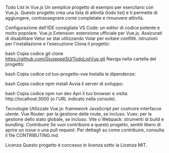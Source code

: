 Todo List in Vue.js
Un semplice progetto di esempio per esercitarsi con Vue.js. Questo progetto crea una lista di attività (todo list) e ti permette di aggiungere, contrassegnare come completate e rimuovere attività.

Configurazione dell'IDE consigliata
VS Code: un editor di codice potente e molto popolare.
Vue.js Extension: estensione ufficiale per Vue.js. Assicurati di disabilitare Vetur se stai utilizzando Volar per evitare conflitti.
Istruzioni per l'installazione e l'esecuzione
Clona il progetto:

bash
Copia codice
git clone https://github.com/GiuseppeSU/TodoListVue.git
Naviga nella cartella del progetto:

bash
Copia codice
cd tuo-progetto-vue
Installa le dipendenze:

bash
Copia codice
npm install
Avvia il server di sviluppo:

bash
Copia codice
npm run dev
Apri il tuo browser e visita:
http://localhost:3000 (o l'URL indicato nella console).

Tecnologie Utilizzate
Vue.js: framework JavaScript per costruire interfacce utente.
Vue Router: per la gestione delle route, se incluso.
Vuex: per la gestione dello stato globale, se incluso.
Vite o Webpack: strumenti di build e bundling.
Contribuire
Se vuoi contribuire a questo progetto, sentiti libero di aprire un issue o una pull request. Per dettagli su come contribuire, consulta il file CONTRIBUTING.md.

Licenza
Questo progetto è concesso in licenza sotto la Licenza MIT.
